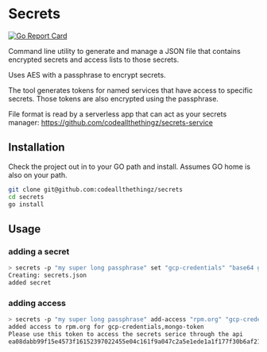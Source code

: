 # Secrets

[![Go Report Card](https://goreportcard.com/badge/github.com/codeallthethingz/secrets)](https://goreportcard.com/report/github.com/codeallthethingz/secrets)


Command line utility to generate and manage a JSON file that contains encrypted secrets and access lists to those secrets.

Uses AES with a passphrase to encrypt secrets.

The tool generates tokens for named services that have access to specific secrets.  Those tokens are also encrypted using the passphrase.

File format is read by a serverless app that can act as your secrets manager: https://github.com/codeallthethingz/secrets-service

## Installation

Check the project out in to your GO path and install.  Assumes GO home is also on your path.

```bash
git clone git@github.com:codeallthethingz/secrets
cd secrets
go install
```

## Usage

### adding a secret

```bash
> secrets -p "my super long passphrase" set "gcp-credentials" "base64 gcp json"
Creating: secrets.json
added secret
```

### adding access
```bash
> secrets -p "my super long passphrase" add-access "rpm.org" "gcp-credentials,mongo-token"
added access to rpm.org for gcp-credentials,mongo-token
Please use this token to access the secrets serice through the api
ea08dabb99f15e4573f16152397022455e04c161f9a047c2a5e1ede1a1f177f30b6af21991a10f73350e2d8c9c1b2611c0b37
```

